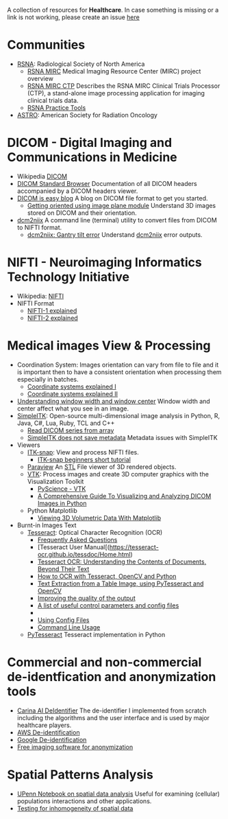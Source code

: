 A collection of resources for **Healthcare**. In case something is missing or a link is not working, please create an issue [here](https://github.com/vpapaioannou/healthcare_resources/issues)

# Communities

- [RSNA](https://www.rsna.org/): Radiological Society of North America
  - [RSNA MIRC](https://mircwiki.rsna.org/index.php?title=MIRC_Overview_-_CTP_and_TFS) Medical Imaging Resource Center (MIRC) project overview
  - [RSNA MIRC CTP](https://mircwiki.rsna.org/index.php?title=MIRC_CTP) Describes the RSNA MIRC Clinical Trials Processor (CTP), a stand-alone image processing application for imaging
  clinical trials data.
  - [RSNA Practice Tools](https://www.rsna.org/practice-tools)
- [ASTRO](https://www.astro.org/): American Society for Radiation Oncology

# DICOM - Digital Imaging and Communications in Medicine

- Wikipedia [DICOM](https://en.wikipedia.org/wiki/DICOM)
- [DICOM Standard Browser](https://dicom.innolitics.com/ciods/ct-image) Documentation of all DICOM headers accompanied by a DICOM headers viewer.
- [DICOM is easy blog](https://dicomiseasy.blogspot.com/) A blog on DICOM file format to get you started.
  - [Getting oriented using image plane module](https://dicomiseasy.blogspot.com/2013/06/getting-oriented-using-image-plane.html) Understand 3D images stored on DICOM and their orientation.
- [dcm2niix](https://github.com/rordenlab/dcm2niix) A command line (terminal) utility to convert files from DICOM to NIFTI format.
  - [dcm2niix: Gantry tilt error](https://github.com/rordenlab/dcm2niix/issues/232) Understand [dcm2niix](https://github.com/rordenlab/dcm2niix) error outputs.

# NIFTI - Neuroimaging Informatics Technology Initiative

- Wikipedia: [NIFTI](https://en.wikipedia.org/wiki/Neuroimaging_Informatics_Technology_Initiative)
- NIFTI Format
  - [NIFTI-1 explained](https://brainder.org/2012/09/23/the-nifti-file-format/)
  - [NIFTI-2 explained](https://brainder.org/2015/04/03/the-nifti-2-file-format/)

# Medical images View & Processing

- Coordination System: Images orientation can vary from file to file and it is important then to have a consistent orientation when processing them especially in batches.
  - [Coordinate systems explained I](https://www.brainvoyager.com/bv/doc/UsersGuide/CoordsAndTransforms/CoordinateSystems.html)
  - [Coordinate systems explained II](https://www.slicer.org/wiki/Coordinate_systems)
- [Understanding window width and window center](https://towardsdatascience.com/a-matter-of-grayscale-understanding-dicom-windows-1b44344d92bd) Window width and center affect what you
see in an image.
- [SimpleITK](https://simpleitk.org/): Open-source multi-dimensional image analysis in Python, R, Java, C#, Lua, Ruby, TCL and C++
  - [Read DICOM series from array](https://simpleitk.readthedocs.io/en/next/Examples/DicomSeriesFromArray/Documentation.html)
  - [SimpleITK does not save metadata](https://github.com/SimpleITK/SimpleITK/issues/346) Metadata issues with SimpleITK
- Viewers
  - [ITK-snap](http://www.itksnap.org/pmwiki/pmwiki.php): View and process NIFTI files.
    - [ITK-snap beginners short tutorial](http://www.itksnap.org/pmwiki/pmwiki.php%3Fn%3DDocumentation.TutorialSectionNewVersionTwo)
  - [Paraview](www.paraview.org) An [STL](https://en.wikipedia.org/wiki/STL_(file_format)) File viewer of 3D rendered objects.
  - [VTK](https://vtk.org/): Process images and create 3D computer graphics with the Visualization Toolkit
    - [PyScience - VTK](https://pyscience.wordpress.com/)
    - [A Comprehensive Guide To Visualizing and Analyzing DICOM Images in Python](https://hengloose.medium.com/a-comprehensive-starter-guide-to-visualizing-and-analyzing-dicom-images-in-python-7a8430fcb7ed)
  - Python Matplotlib
    - [Viewing 3D Volumetric Data With Matplotlib](https://www.datacamp.com/community/tutorials/matplotlib-3d-volumetric-data)
- Burnt-in Images Text
  - [Tesseract](https://github.com/tesseract-ocr/tesseract): Optical Character Recognition (OCR)
    - [Frequently Asked Questions](https://tesseract-ocr.github.io/tessdoc/tess3/FAQ-Old.html)
    - [Tesseract User Manual[(https://tesseract-ocr.github.io/tessdoc/Home.html)
    - [Tesseract OCR: Understanding the Contents of Documents, Beyond Their Text](https://medium.com/geekculture/tesseract-ocr-understanding-the-contents-of-documents-beyond-their-text-a98704b7c655)
    - [How to OCR with Tesseract, OpenCV and Python](https://nanonets.com/blog/ocr-with-tesseract/)
    - [Text Extraction from a Table Image, using PyTesseract and OpenCV](https://fazlurnu.com/2020/06/23/text-extraction-from-a-table-image-using-pytesseract-and-opencv/)
    - [Improving the quality of the output](https://tesseract-ocr.github.io/tessdoc/ImproveQuality.html)
    - [A list of useful control parameters and config files](https://tesseract-ocr.github.io/tessdoc/tess3/ControlParams.html)
    - [](https://tesseract-ocr.github.io/tessdoc/)
    - [Using Config Files](https://github.com/tesseract-ocr/tesseract/blob/main/doc/tesseract.1.asc#config-files-and-augmenting-with-user-data)
    - [Command Line Usage](https://tesseract-ocr.github.io/tessdoc/Command-Line-Usage.html)
  - [PyTesseract](https://github.com/madmaze/pytesseract) Tesseract implementation in Python
 
# Commercial and non-commercial de-identfication and anonymization tools

- [Carina AI DeIdentifier](https://www.carinaai.com/) The de-identifier I implemented from scratch including the algorithms and the user interface and is used by major healthcare players.
- [AWS De-identification](https://aws.amazon.com/blogs/machine-learning/de-identify-medical-images-with-the-help-of-amazon-comprehend-medical-and-amazon-rekognition/)
- [Google De-identification](https://cloud.google.com/healthcare/docs/how-tos/dicom-deidentify)
- [Free imaging software for anonymization](https://www.imaios.com/en/resources/blog/top-5-best-dicom-de-identification-tools)

# Spatial Patterns Analysis

- [UPenn Notebook on spatial data analysis](https://www.seas.upenn.edu/~tesmith/NOTEBOOK/index.html) Useful for examining (cellular) populations interactions and other applications.
- [Testing for inhomogeneity of spatial data](https://blog.valdosta.edu/andersonlab/2018/05/03/point-pattern-analysis-visualizing-and-testing-for-inhomogeneity-by-dr-anderson/)
  
